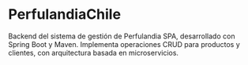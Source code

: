 # PerfulandiaChile
Backend del sistema de gestión de Perfulandia SPA, desarrollado con Spring Boot y Maven. Implementa operaciones CRUD para productos y clientes, con arquitectura basada en microservicios.

